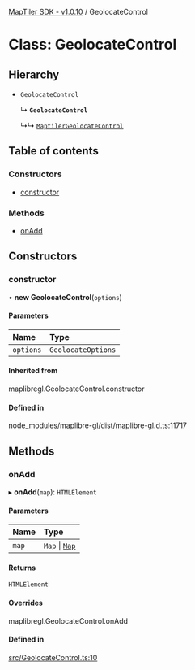 [MapTiler SDK - v1.0.10](../README.md) / GeolocateControl

# Class: GeolocateControl

## Hierarchy

- `GeolocateControl`

  ↳ **`GeolocateControl`**

  ↳↳ [`MaptilerGeolocateControl`](MaptilerGeolocateControl.md)

## Table of contents

### Constructors

- [constructor](GeolocateControl.md#constructor)

### Methods

- [onAdd](GeolocateControl.md#onadd)

## Constructors

### constructor

• **new GeolocateControl**(`options`)

#### Parameters

| Name | Type |
| :------ | :------ |
| `options` | `GeolocateOptions` |

#### Inherited from

maplibregl.GeolocateControl.constructor

#### Defined in

node_modules/maplibre-gl/dist/maplibre-gl.d.ts:11717

## Methods

### onAdd

▸ **onAdd**(`map`): `HTMLElement`

#### Parameters

| Name | Type |
| :------ | :------ |
| `map` | `Map` \| [`Map`](Map.md) |

#### Returns

`HTMLElement`

#### Overrides

maplibregl.GeolocateControl.onAdd

#### Defined in

[src/GeolocateControl.ts:10](https://github.com/maptiler/maptiler-sdk-js/blob/a5b1980/src/GeolocateControl.ts#L10)
